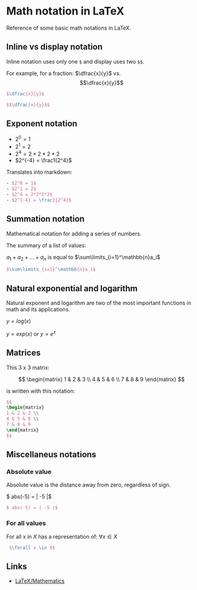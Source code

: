 # Math notation in LaTeX

Reference of some basic math notations in LaTeX.

## Inline vs display notation

Inline notation uses only one `$` and display uses two `$$`.

For example, for a fraction: $\dfrac{x}{y}$ vs. $$\dfrac{x}{y}$$

```latex
$\dfrac{x}{y}$

$$\dfrac{x}{y}$$
```

## Exponent notation

- $2^0 = 1$
- $2^1 = 2$
- $2^4 = 2*2*2*2$
- $2^{-4} = \frac1{2^4}$

Translates into markdown:

```latex
- $2^0 = 1$
- $2^1 = 2$
- $2^4 = 2*2*2*2$
- $2^{-4} = \frac1{2^4}$
```

## Summation notation

Mathematical notation for adding a series of numbers.

The summary of a list of values:

$a_1 + a_2 + ... + a_n$ is equal to $\sum\limits_{i=1}^\mathbb{n}a_i$

```latex
$\sum\limits_{i=1}^\mathbb{n}a_i$
```

## Natural exponential and logarithm

Natural exponent and logarithm are two of the most important functions in math and its applications.

$y=log(x)$

$y = exp(x)$ or $y = e^x$

## Matrices

This 3 x 3 matrix:

$$
\begin{matrix}
1 & 2 & 3 \\
4 & 5 & 6 \\
7 & 8 & 9
\end{matrix}
$$

is written with this notation:

```latex
$$
\begin{matrix}
1 & 2 & 3 \\
4 & 5 & 6 \\
7 & 8 & 9
\end{matrix}
$$
```

## Miscellaneus notations

### Absolute value

Absolute value is the distance away from zero, regardless of sign.

$ abs(-5) = | -5 |$

```latex
$ abs(-5) = | -5 |$
```

### For all values

For all x in $X$ has a representation of: $\forall x \in X$

```latex
 $\forall x \in X$
```

## Links

- [LaTeX/Mathematics](https://en.wikibooks.org/wiki/LaTeX/Mathematics)
